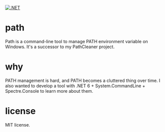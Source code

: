 [![.NET](https://github.com/ssg/path/actions/workflows/build-test.yml/badge.svg)](https://github.com/ssg/path/actions/workflows/build-test.yml)

# path
Path is a command-line tool to manage PATH environment variable on Windows.
It's a successor to my PathCleaner project.

# why
PATH management is hard, and PATH becomes a cluttered thing over time. I also
wanted to develop a tool with .NET 6 + System.CommandLine + Spectre.Console
to learn more about them.

# license
MIT license.

